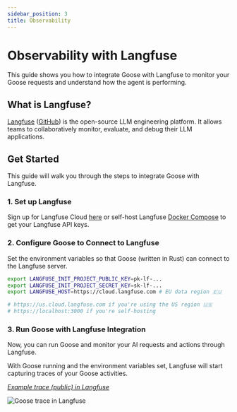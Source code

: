 ```yaml
---
sidebar_position: 3
title: Observability
---
```


# Observability with Langfuse

This guide shows you how to integrate Goose with Langfuse to monitor your Goose requests and understand how the agent is performing.

## What is Langfuse?

[Langfuse](https://langfuse.com/) ([GitHub](https://github.com/langfuse/langfuse)) is the open-source LLM engineering platform. It allows teams to collaboratively monitor, evaluate, and debug their LLM applications.

## Get Started

This guide will walk you through the steps to integrate Goose with Langfuse.

### 1. Set up Langfuse

Sign up for Langfuse Cloud [here](https://cloud.langfuse.com) or self-host Langfuse [Docker Compose](https://langfuse.com/self-hosting/local) to get your Langfuse API keys.

### 2. Configure Goose to Connect to Langfuse

Set the environment variables so that Goose (written in Rust) can connect to the Langfuse server.

```bash
export LANGFUSE_INIT_PROJECT_PUBLIC_KEY=pk-lf-...
export LANGFUSE_INIT_PROJECT_SECRET_KEY=sk-lf-...
export LANGFUSE_HOST=https://cloud.langfuse.com # EU data region 🇪🇺

# https://us.cloud.langfuse.com if you're using the US region 🇺🇸
# https://localhost:3000 if you're self-hosting
```

### 3. Run Goose with Langfuse Integration

Now, you can run Goose and monitor your AI requests and actions through Langfuse.

With Goose running and the environment variables set, Langfuse will start capturing traces of your Goose activities.

_[Example trace (public) in Langfuse](https://cloud.langfuse.com/project/cloramnkj0002jz088vzn1ja4/traces/cea4ed38-0c44-4b0a-8c20-4b0b6b9e8d73?timestamp=2025-01-31T15%3A52%3A30.362Z&observation=7c8e5807-3c29-4c28-9c6f-7d7427be401f)_

![Goose trace in Langfuse](https://langfuse.com//images/docs/goose-integration/goose-example-trace.png)

